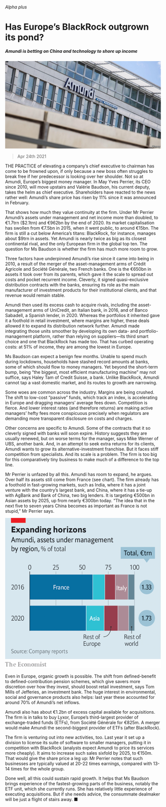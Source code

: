 ###### Alpha plus

# Has Europe’s BlackRock outgrown its pond? 

##### Amundi is betting on China and technology to shore up income 

![image](images/20210424_fnp503.jpg) 

> Apr 24th 2021 

THE PRACTICE of elevating a company’s chief executive to chairman has come to be frowned upon, if only because a new boss often struggles to break free if her predecessor is looking over her shoulder. Not so at Amundi, Europe’s biggest money manager. In May Yves Perrier, its CEO since 2010, will move upstairs and Valérie Baudson, his current deputy, takes the helm as chief executive. Shareholders have reacted to the news rather well: Amundi’s share price has risen by 11% since it was announced in February.

That shows how much they value continuity at the firm. Under Mr Perrier Amundi’s assets under management and net income more than doubled, to €1.7trn ($2.1trn) and €962bn by the end of 2020. Its market capitalisation has swollen from €7.5bn in 2015, when it went public, to around €15bn. The firm is still a cut below America’s titans: BlackRock, for instance, manages about $9trn in assets. Yet Amundi is nearly twice as big as its closest continental rival, and the only European firm in the global top ten. The question for Ms Baudson is whether the firm has much more room to grow.


Three factors have underpinned Amundi’s rise since it came into being in 2010, a result of the merger of the asset-management arms of Crédit Agricole and Société Générale, two French banks. One is the €650bn in assets it took over from its parents, which gave it the scale to spread out costs and pocket recurrent income. Cleverly, it signed quasi-exclusive distribution contracts with the banks, ensuring its role as the main manufacturer of investment products for their institutional clients, and that revenue would remain stable.

Amundi then used its excess cash to acquire rivals, including the asset-management arms of UniCredit, an Italian bank, in 2016, and of Banco Sabadell, a Spanish lender, in 2020. Whereas the portfolios it inherited gave it a foothold in retail investment, where margins are higher, these deals allowed it to expand its distribution network further. Amundi made integrating those units smoother by developing its own data- and portfolio-management platform, rather than relying on suppliers—its third smart choice and one that BlackRock has made too. That has curbed operating costs: at 51% of income, they are among the lowest in Europe.

Ms Baudson can expect a benign few months. Unable to spend much during lockdowns, households have stashed record amounts at banks, some of which should flow to money managers. Yet beyond the short-term bump, being “the biggest, most efficient manufacturing machine” may not suffice, says Haley Tam of Credit Suisse, a bank. Unlike BlackRock, Amundi cannot tap a vast domestic market, and its routes to growth are narrowing.

Some woes are common across the industry. Margins are being crushed. The shift to low-cost “passive” funds, which track an index, is accelerating in Europe and dragging managers’ average fees down. Competition is fierce. And lower interest rates (and therefore returns) are making active managers’ hefty fees more conspicuous precisely when regulators are demanding more transparent disclosure on costs and charges.

Other concerns are specific to Amundi. Some of the contracts that it so cleverly signed with banks will soon expire. History suggests they are usually renewed, but on worse terms for the manager, says Mike Werner of UBS, another bank. And, in an attempt to seek extra returns for its clients, Amundi wants to grow its alternative-investment franchise. But it faces stiff competition from specialists. And its scale is a problem. The firm is too big for this comparatively tiny business to make much of a difference to the top line.

Mr Perrier is unfazed by all this. Amundi has room to expand, he argues. Over half its assets still come from France (see chart). The firm already has a foothold in fast-growing markets, such as India, where it has a joint venture with the country’s largest bank, and China, where it has a tie-up with AgBank and Bank of China, two big lenders. It is targeting €500bn in Asian assets by 2025, up from nearly €300bn today. “The idea that in the next five to seven years China becomes as important as France is not stupid,” Mr Perrier says.

![image](images/20210424_FNC594.png) 


Even in Europe, organic growth is possible. The shift from defined-benefit to defined-contribution pension schemes, which give savers more discretion over how they invest, should boost retail investment, says Tom Mills of Jefferies, an investment bank. The huge interest in environmental, social and governance products also helps: last year these accounted for around 70% of Amundi’s net inflows.

Amundi also has about €1.2bn of excess capital available for acquisitions. The firm is in talks to buy Lyxor, Europe’s third-largest provider of exchange-traded funds (ETFs), from Société Générale for €825m. A merger would make Amundi the second-biggest provider of ETFs (after BlackRock).

The firm is venturing out into new activities, too. Last year it set up a division to license its suite of software to smaller managers, putting it in competition with BlackRock (analysts expect Amundi to price its services more cheaply). It aims to increase such sales sixfold by 2025, to €150m. That would give the share price a leg up: Mr Perrier notes that such businesses are typically valued at 20-22 times earnings, compared with 13-14 times for the whole group.

Done well, all this could sustain rapid growth. It helps that Ms Baudson brings experience of the fastest-growing parts of the business, notably the ETF unit, which she currently runs. She has relatively little experience of executing acquisitions. But if she needs advice, the consummate dealmaker will be just a flight of stairs away. ■

